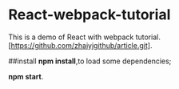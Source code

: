 # React-webpack-tutorial
This is a demo of React with webpack tutorial. 
[https://github.com/zhaiyjgithub/article.git].

##install
**npm install**,to load some dependencies;

**npm start**.


